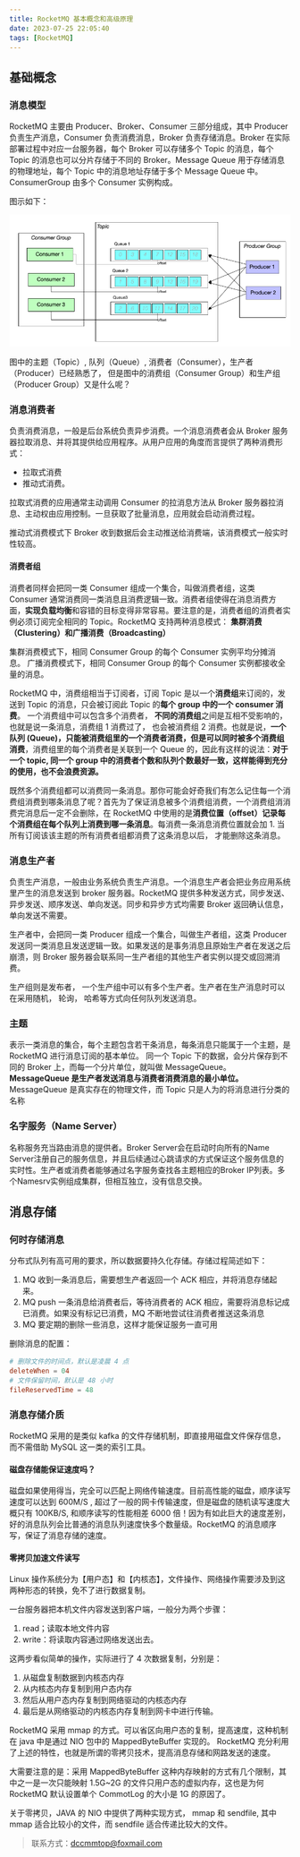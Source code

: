 ```yaml
---
title: RocketMQ 基本概念和高级原理
date: 2023-07-25 22:05:40
tags: [RocketMQ]
---
```


## 基础概念

### 消息模型

RocketMQ 主要由 Producer、Broker、Consumer 三部分组成，其中 Producer 负责生产消息，Consumer 负责消费消息，Broker 负责存储消息。Broker 在实际部署过程中对应一台服务器，每个 Broker 可以存储多个 Topic 的消息，每个 Topic 的消息也可以分片存储于不同的 Broker。Message Queue 用于存储消息的物理地址，每个 Topic 中的消息地址存储于多个 Message Queue 中。ConsumerGroup 由多个 Consumer 实例构成。

图示如下：

![](../images/2023-08-02-21-52-42.png)

图中的主题（Topic）, 队列（Queue）, 消费者（Consumer），生产者（Producer）已经熟悉了， 但是图中的消费组（Consumer Group）和生产组（Producer Group）又是什么呢？

### 消息消费者
负责消费消息，一般是后台系统负责异步消费。一个消息消费者会从 Broker 服务器拉取消息、并将其提供给应用程序。从用户应用的角度而言提供了两种消费形式：

- 拉取式消费
- 推动式消费。

拉取式消费的应用通常主动调用 Consumer 的拉消息方法从 Broker 服务器拉消息、主动权由应用控制。一旦获取了批量消息，应用就会启动消费过程。

推动式消费模式下 Broker 收到数据后会主动推送给消费端，该消费模式一般实时性较高。

#### 消费者组

消费者同样会把同一类 Consumer 组成一个集合，叫做消费者组，这类 Consumer 通常消费同一类消息且消费逻辑一致。消费者组使得在消息消费方面，**实现负载均衡**和容错的目标变得非常容易。要注意的是，消费者组的消费者实例必须订阅完全相同的 Topic。RocketMQ 支持两种消息模式： **集群消费（Clustering）和广播消费（Broadcasting）**

集群消费模式下，相同 Consumer Group 的每个 Consumer 实例平均分摊消息。
广播消费模式下，相同 Consumer Group 的每个 Consumer 实例都接收全量的消息。

RocketMQ 中，消费组相当于订阅者，订阅 Topic 是以一个**消费组**来订阅的，发送到 Topic 的消息，只会被订阅此 Topic 的**每个 group 中的一个 consumer 消费**。 一个消费组中可以包含多个消费者， **不同的消费组**之间是互相不受影响的，也就是说一条消息，消费组 1 消费过了， 也会被消费组 2 消费。也就是说，**一个 队列 (Queue)，只能被消费组里的一个消费者消费，但是可以同时被多个消费组消费**，消费组里的每个消费者是关联到一个 Queue 的，因此有这样的说法：**对于一个 topic, 同一个 group 中的消费者个数和队列个数最好一致，这样能得到充分的使用，也不会浪费资源。**

既然多个消费组都可以消费同一条消息。那你可能会好奇我们有怎么记住每一个消费组消费到哪条消息了呢？首先为了保证消息被多个消费组消费，一个消费组消消费完消息后一定不会删除，在 RocketMQ 中使用的是**消费位置（offset）记录每个消费组在每个队列上消费到哪一条消息**。每消费一条消息消费位置就会加 1. 当所有订阅该该主题的所有消费者组都消费了这条消息以后， 才能删除这条消息。

### 消息生产者
负责生产消息，一般由业务系统负责生产消息。一个消息生产者会把业务应用系统里产生的消息发送到 broker 服务器。RocketMQ 提供多种发送方式，同步发送、异步发送、顺序发送、单向发送。同步和异步方式均需要 Broker 返回确认信息，单向发送不需要。

生产者中，会把同一类 Producer 组成一个集合，叫做生产者组，这类 Producer 发送同一类消息且发送逻辑一致。如果发送的是事务消息且原始生产者在发送之后崩溃，则 Broker 服务器会联系同一生产者组的其他生产者实例以提交或回溯消费。

生产组则是发布者， 一个生产组中可以有多个生产者。生产者在生产消息时可以在采用随机， 轮询， 哈希等方式向任何队列发送消息。

### 主题

表示一类消息的集合，每个主题包含若干条消息，每条消息只能属于一个主题，是 RocketMQ 进行消息订阅的基本单位。
同一个 Topic 下的数据，会分片保存到不同的 Broker 上，而每一个分片单位，就叫做 MessageQueue。**MessageQueue 是生产者发送消息与消费者消费消息的最小单位。** MessageQueue 是真实存在的物理文件，而 Topic 只是人为的将消息进行分类的名称


### 名字服务（Name Server）

名称服务充当路由消息的提供者。Broker Server会在启动时向所有的Name Server注册自己的服务信息，并且后续通过心跳请求的方式保证这个服务信息的实时性。生产者或消费者能够通过名字服务查找各主题相应的Broker IP列表。多个Namesrv实例组成集群，但相互独立，没有信息交换。

## 消息存储


### 何时存储消息

分布式队列有高可用的要求，所以数据要持久化存储。存储过程简述如下：
1. MQ 收到一条消息后，需要想生产者返回一个 ACK 相应，并将消息存储起来。
2. MQ push 一条消息给消费者后，等待消费者的 ACK 相应，需要将消息标记成已消费。如果没有标记已消费，MQ 不断地尝试往消费者推送这条消息
3. MQ 要定期的删除一些消息，这样才能保证服务一直可用
   
删除消息的配置：

```conf
# 删除文件的时间点，默认是凌晨 4 点
deleteWhen = 04
# 文件保留时间，默认是 48 小时
fileReservedTime = 48
```

### 消息存储介质
RocketMQ 采用的是类似 kafka 的文件存储机制，即直接用磁盘文件保存信息，而不需借助 MySQL 这一类的索引工具。

#### 磁盘存储能保证速度吗？
磁盘如果使用得当，完全可以匹配上网络传输速度。目前高性能的磁盘，顺序读写速度可以达到 600M/S , 超过了一般的网卡传输速度，但是磁盘的随机读写速度大概只有 100KB/S, 和顺序读写的性能相差 6000 倍！因为有如此巨大的速度差别，好的消息队列会比普通的消息队列速度快多个数量级。RocketMQ 的消息顺序写，保证了消息存储的速度。

#### 零拷贝加速文件读写
Linux 操作系统分为【用户态】和【内核态】，文件操作、网络操作需要涉及到这两种形态的转换，免不了进行数据复制。

一台服务器把本机文件内容发送到客户端，一般分为两个步骤：
1. read；读取本地文件内容
2. write：将读取内容通过网络发送出去。

这两步看似简单的操作，实际进行了 4 次数据复制，分别是：
1. 从磁盘复制数据到内核态内存
2. 从内核态内存复制到用户态内存
3. 然后从用户态内存复制到网络驱动的内核态内存
4. 最后是从网络驱动的内核态内存复制到网卡中进行传输。

RocketMQ 采用 mmap 的方式。可以省区向用户态的复制，提高速度，这种机制在 java 中是通过 NIO 包中的 MappedByteBuffer 实现的。 RocketMQ 充分利用了上述的特性，也就是所谓的零拷贝技术，提高消息存储和网路发送的速度。

大需要注意的是：采用 MappedByteBuffer 这种内存映射的方式有几个限制，其中之一是一次只能映射 1.5G~2G 的文件只用户态的虚拟内存，这也是为何 RocketMQ 默认设置单个 CommotLog 的大小是 1G 的原因了。

关于零拷贝，JAVA 的 NIO 中提供了两种实现方式， mmap 和 sendfile, 其中 mmap 适合比较小的文件，而 sendfile 适合传递比较大的文件。

> 联系方式：dccmmtop@foxmail.com